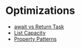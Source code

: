 # Optimizations

 - [await vs Return Task](/Optimizations/AwaitOrReturnTaskBenchmark)
 - [List Capacity](/Optimizations/ListCapacityBenchmark)
 - [Property Patterns](/Optimizations/PropertyPatternsBenchmark)


